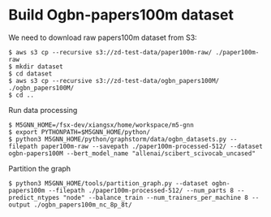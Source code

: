 # Build Ogbn-papers100m dataset
We need to download raw papers100m dataset from S3:
```
$ aws s3 cp --recursive s3://zd-test-data/paper100m-raw/ ./paper100m-raw
$ mkdir dataset
$ cd dataset
$ aws s3 cp --recursive s3://zd-test-data/ogbn_papers100M/ ./ogbn_papers100M/
$ cd ..
```

Run data processing
```
$ M5GNN_HOME=/fsx-dev/xiangsx/home/workspace/m5-gnn
$ export PYTHONPATH=$M5GNN_HOME/python/
$ python3 M5GNN_HOME/python/graphstorm/data/ogbn_datasets.py --filepath paper100m-raw --savepath ./paper100m-processed-512/ --dataset ogbn-papers100M --bert_model_name "allenai/scibert_scivocab_uncased"
```

Partition the graph
```
$ python3 M5GNN_HOME/tools/partition_graph.py --dataset ogbn-papers100m --filepath ./paper100m-processed-512/ --num_parts 8 --predict_ntypes "node" --balance_train --num_trainers_per_machine 8 --output ./ogbn_papers100m_nc_8p_8t/
```